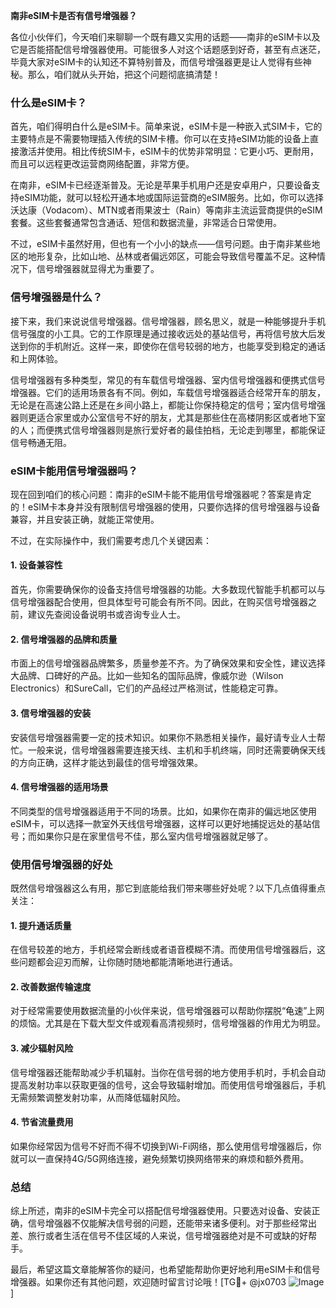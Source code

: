 **南非eSIM卡是否有信号增强器？**

各位小伙伴们，今天咱们来聊聊一个既有趣又实用的话题——南非的eSIM卡以及它是否能搭配信号增强器使用。可能很多人对这个话题感到好奇，甚至有点迷茫，毕竟大家对eSIM卡的认知还不算特别普及，而信号增强器更是让人觉得有些神秘。那么，咱们就从头开始，把这个问题彻底搞清楚！

### 什么是eSIM卡？

首先，咱们得明白什么是eSIM卡。简单来说，eSIM卡是一种嵌入式SIM卡，它的主要特点是不需要物理插入传统的SIM卡槽。你可以在支持eSIM功能的设备上直接激活并使用。相比传统SIM卡，eSIM卡的优势非常明显：它更小巧、更耐用，而且可以远程更改运营商网络配置，非常方便。

在南非，eSIM卡已经逐渐普及。无论是苹果手机用户还是安卓用户，只要设备支持eSIM功能，就可以轻松开通本地或国际运营商的eSIM服务。比如，你可以选择沃达康（Vodacom）、MTN或者雨果波士（Rain）等南非主流运营商提供的eSIM套餐。这些套餐通常包含通话、短信和数据流量，非常适合日常使用。

不过，eSIM卡虽然好用，但也有一个小小的缺点——信号问题。由于南非某些地区的地形复杂，比如山地、丛林或者偏远郊区，可能会导致信号覆盖不足。这种情况下，信号增强器就显得尤为重要了。

### 信号增强器是什么？

接下来，我们来说说信号增强器。信号增强器，顾名思义，就是一种能够提升手机信号强度的小工具。它的工作原理是通过接收远处的基站信号，再将信号放大后发送到你的手机附近。这样一来，即使你在信号较弱的地方，也能享受到稳定的通话和上网体验。

信号增强器有多种类型，常见的有车载信号增强器、室内信号增强器和便携式信号增强器。它们的适用场景各有不同。例如，车载信号增强器适合经常开车的朋友，无论是在高速公路上还是在乡间小路上，都能让你保持稳定的信号；室内信号增强器则更适合家里或办公室信号不好的朋友，尤其是那些住在高楼阴影区或者地下室的人；而便携式信号增强器则是旅行爱好者的最佳拍档，无论走到哪里，都能保证信号畅通无阻。

### eSIM卡能用信号增强器吗？

现在回到咱们的核心问题：南非的eSIM卡能不能用信号增强器呢？答案是肯定的！eSIM卡本身并没有限制信号增强器的使用，只要你选择的信号增强器与设备兼容，并且安装正确，就能正常使用。

不过，在实际操作中，我们需要考虑几个关键因素：

#### 1. **设备兼容性**
   首先，你需要确保你的设备支持信号增强器的功能。大多数现代智能手机都可以与信号增强器配合使用，但具体型号可能会有所不同。因此，在购买信号增强器之前，建议先查阅设备说明书或咨询专业人士。

#### 2. **信号增强器的品牌和质量**
   市面上的信号增强器品牌繁多，质量参差不齐。为了确保效果和安全性，建议选择大品牌、口碑好的产品。比如一些知名的国际品牌，像威尔逊（Wilson Electronics）和SureCall，它们的产品经过严格测试，性能稳定可靠。

#### 3. **信号增强器的安装**
   安装信号增强器需要一定的技术知识。如果你不熟悉相关操作，最好请专业人士帮忙。一般来说，信号增强器需要连接天线、主机和手机终端，同时还需要确保天线的方向正确，这样才能达到最佳的信号增强效果。

#### 4. **信号增强器的适用场景**
   不同类型的信号增强器适用于不同的场景。比如，如果你在南非的偏远地区使用eSIM卡，可以选择一款室外天线信号增强器，这样可以更好地捕捉远处的基站信号；而如果你只是在家里信号不佳，那么室内信号增强器就足够了。

### 使用信号增强器的好处

既然信号增强器这么有用，那它到底能给我们带来哪些好处呢？以下几点值得重点关注：

#### 1. **提升通话质量**
   在信号较差的地方，手机经常会断线或者语音模糊不清。而使用信号增强器后，这些问题都会迎刃而解，让你随时随地都能清晰地进行通话。

#### 2. **改善数据传输速度**
   对于经常需要使用数据流量的小伙伴来说，信号增强器可以帮助你摆脱“龟速”上网的烦恼。尤其是在下载大型文件或观看高清视频时，信号增强器的作用尤为明显。

#### 3. **减少辐射风险**
   信号增强器还能帮助减少手机辐射。当你在信号弱的地方使用手机时，手机会自动提高发射功率以获取更强的信号，这会导致辐射增加。而使用信号增强器后，手机无需频繁调整发射功率，从而降低辐射风险。

#### 4. **节省流量费用**
   如果你经常因为信号不好而不得不切换到Wi-Fi网络，那么使用信号增强器后，你就可以一直保持4G/5G网络连接，避免频繁切换网络带来的麻烦和额外费用。

### 总结

综上所述，南非的eSIM卡完全可以搭配信号增强器使用。只要选对设备、安装正确，信号增强器不仅能解决信号弱的问题，还能带来诸多便利。对于那些经常出差、旅行或者生活在信号不佳区域的人来说，信号增强器绝对是不可或缺的好帮手。

最后，希望这篇文章能解答你的疑问，也希望能帮助你更好地利用eSIM卡和信号增强器。如果你还有其他问题，欢迎随时留言讨论哦！[TG💪+ @jx0703 ![Image](https://github.com/user-attachments/assets/dbca1d08-cadb-493c-b0ec-ad6f7a83f270)]